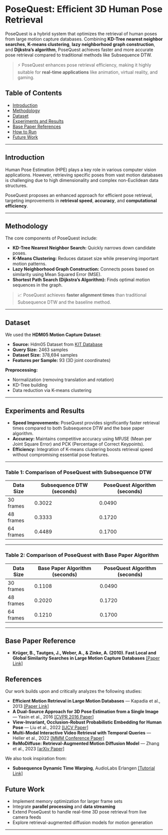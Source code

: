 # PoseQuest: Efficient 3D Human Pose Retrieval

PoseQuest is a hybrid system that optimizes the retrieval of human poses from large motion capture databases. Combining **KD-Tree nearest neighbor searches**, **K-means clustering**, **lazy neighborhood graph construction**, and **Dijkstra’s algorithm**, PoseQuest achieves faster and more accurate pose retrieval compared to traditional methods like Subsequence DTW.

> ⚡️ PoseQuest enhances pose retrieval efficiency, making it highly suitable for **real-time applications** like animation, virtual reality, and gaming.

## Table of Contents
- [Introduction](#introduction)
- [Methodology](#methodology)
- [Dataset](#dataset)
- [Experiments and Results](#experiments-and-results)
- [Base Paper References](#base-paper-references)
- [How to Run](#how-to-run)
- [Future Work](#future-work)

---

## Introduction

Human Pose Estimation (HPE) plays a key role in various computer vision applications. However, retrieving specific poses from vast motion databases is challenging due to high dimensionality and complex non-Euclidean data structures.

PoseQuest proposes an enhanced approach for efficient pose retrieval, targeting improvements in **retrieval speed**, **accuracy**, and **computational efficiency**.

---

## Methodology

The core components of PoseQuest include:
- **KD-Tree Nearest Neighbor Search:** Quickly narrows down candidate poses.
- **K-Means Clustering:** Reduces dataset size while preserving important motion patterns.
- **Lazy Neighborhood Graph Construction:** Connects poses based on similarity using Mean Squared Error (MSE).
- **Shortest Path Search (Dijkstra’s Algorithm):** Finds optimal motion sequences in the graph.

> 📈 PoseQuest achieves **faster alignment times** than traditional Subsequence DTW and the baseline method.

---

## Dataset

We used the **HDM05 Motion Capture Dataset**:

- **Source:** Hdm05 Dataset from [KIT Database](https://resources.mpi-inf.mpg.de/HDM05/)
- **Query Size:** 2463 samples
- **Dataset Size:** 378,694 samples
- **Features per Sample:** 93 (3D joint coordinates)

**Preprocessing:**
- Normalization (removing translation and rotation)
- KD-Tree building
- Data reduction via K-means clustering

---

## Experiments and Results

- **Speed Improvements:** PoseQuest provides significantly faster retrieval times compared to both Subsequence DTW and the base paper algorithm.
- **Accuracy:** Maintains competitive accuracy using MPJSE (Mean per Joint Square Error) and PCK (Percentage of Correct Keypoints).
- **Efficiency:** Integration of K-means clustering boosts retrieval speed without compromising essential pose features.

---

### Table 1: Comparison of PoseQuest with Subsequence DTW

| Data Size  | Subsequence DTW (seconds) | PoseQuest Algorithm (seconds) |
|------------|----------------------------|-------------------------------|
| 30 frames  | 0.3022                     | 0.0490                        |
| 48 frames  | 0.3333                     | 0.1720                        |
| 64 frames  | 0.4489                     | 0.1700                        |

---

### Table 2: Comparison of PoseQuest with Base Paper Algorithm

| Data Size  | Base Paper Algorithm (seconds) | PoseQuest Algorithm (seconds) |
|------------|--------------------------------|-------------------------------|
| 30 frames  | 0.1108                         | 0.0490                        |
| 48 frames  | 0.2020                         | 0.1720                        |
| 64 frames  | 0.1210                         | 0.1700                        |

---

## Base Paper Reference

- **Krüger, B., Tautges, J., Weber, A., & Zinke, A. (2010). Fast Local and Global Similarity Searches in Large Motion Capture Databases** [[Paper Link]](https://cg.cs.uni-bonn.de/backend/v1/files/publications/FastSimilaritySearch.pdf)

## References

Our work builds upon and critically analyzes the following studies:

- **Efficient Motion Retrieval in Large Motion Databases** — Kapadia et al., 2013 [[Paper Link]](https://doi.org/10.1145/2448196.2448199)
- **A Dual-Source Approach for 3D Pose Estimation from a Single Image** — Yasin et al., 2016 [[CVPR 2016 Paper]](https://openaccess.thecvf.com/content_cvpr_2016/papers/Yasin_A_Dual-Source_Approach_CVPR_2016_paper.pdf)
- **View-Invariant, Occlusion-Robust Probabilistic Embedding for Human Pose** — Liu et al., 2022 [[IJCV Paper]](https://link.springer.com/article/10.1007/s11263-021-01508-0)
- **Multi-Modal Interactive Video Retrieval with Temporal Queries** — Heller et al., 2022 [[MMM Conference Paper]](https://link.springer.com/chapter/10.1007/978-3-030-98355-5_40)
- **ReMoDiffuse: Retrieval-Augmented Motion Diffusion Model** — Zhang et al., 2023 [[arXiv Paper]](https://arxiv.org/abs/2304.01116)

We also took inspiration from:
- **Subsequence Dynamic Time Warping**, AudioLabs Erlangen [[Tutorial Link]](https://www.audiolabs-erlangen.de/resources/MIR/FMP/C7/C7S2_SubsequenceDTW.html)


## Future Work

- Implement memory optimization for larger frame sets
- Integrate **parallel processing** and **data streaming**
- Extend PoseQuest to handle real-time 3D pose retrieval from live camera feeds
- Explore retrieval-augmented diffusion models for motion generation

---
